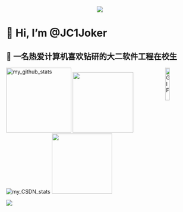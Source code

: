 <h1 align="center"> <img src="https://readme-typing-svg.herokuapp.com/?lines=console.log(%22Hello%2C%20World!%22);宁静致远;Hello%2C%20technology!&center=true&size=27"></h1>

# 👋 Hi, I’m @JC1Joker
## 🌱 一名热爱计算机喜欢钻研的大二软件工程在校生
<!---
JC1Joker/JC1Joker is a ✨ special ✨ repository because its `README.md` (this file) appears on your GitHub profile.
You can click the Preview link to take a look at your changes.
--->
  
  <a><img align="left " height="175px"  alt="my_github_stats" src="https://github-readme-streak-stats.herokuapp.com/?user=JC1Joker"></a>
  <a><img align="right" alt="GIF" src="https://github.com/Minori-ty/Minori-ty/raw/main/images/code.gif" height="15%" style="max-width: 50%; display: inline-block;" data-target="animated-image.originalImage"></a>
  <img height="163px" src="https://github-readme-stats.vercel.app/api?username=JC1Joker&hide_title=true&hide_border=true&show_icons=trueline_height=21&text_color=000&icon_color=000&bg_color=0,ea6161,ffc64d,fffc4d,52fa5a&theme=graywhite" /> 
   <a><img src="https://stats.justsong.cn/api/csdn?id=weixin_53407594" alt="my_CSDN_stats"/></a>
   <img height="162px" src="https://github-readme-stats.vercel.app/api/top-langs/?username=JC1Joker&hide_title=true&hide_border=true&layout=compact&langs_count=6&text_color=000&icon_color=fff&bg_color=0,52fa5a,4dfcff,c64dff&theme=graywhite" />
  
   >
  <img src="https://activity-graph.herokuapp.com/graph?username=JC1Joker&theme=vscode" /> 

